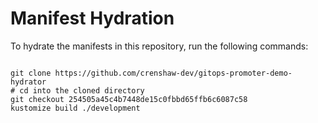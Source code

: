 
# Manifest Hydration

To hydrate the manifests in this repository, run the following commands:

```shell

git clone https://github.com/crenshaw-dev/gitops-promoter-demo-hydrator
# cd into the cloned directory
git checkout 254505a45c4b7448de15c0fbbd65ffb6c6087c58
kustomize build ./development
```